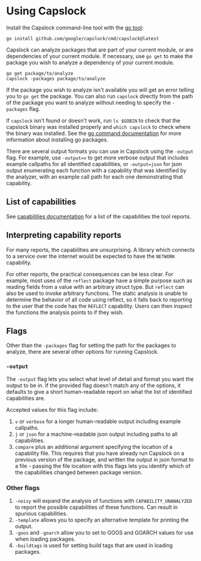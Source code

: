 # Using Capslock

Install the Capslock command-line tool with the
[go tool](https://pkg.go.dev/cmd/go#hdr-Compile_and_install_packages_and_dependencies):

``` shell
go install github.com/google/capslock/cmd/capslock@latest
```

Capslock can analyze packages that are part of your current module, or are
dependencies of your current module.
If necessary, use `go get` to make the package you wish to analyze a dependency
of your current module.

``` shell
go get package/to/analyze
capslock -packages package/to/analyze
```

If the package you wish to analyze isn't available you will get an error
telling you to `go get` the package. You can also run `capslock` directly
from the path of the package you want to analyze without needing to specify
the `-packages` flag.

If `capslock` isn't found or doesn't work, run `ls $GOBIN` to check that the
capslock binary was installed properly and `which capslock` to check where the
binary was installed.
See the
[go command documentation](https://pkg.go.dev/cmd/go#hdr-Compile_and_install_packages_and_dependencies)
for more information about installing go packages.

There are several output formats you can use in Capslock using the `-output`
flag. For example, use `-output=v` to get more verbose output that includes
example callpaths for all identified capabilities, or `-output=json` for json
output enumerating each function with a capability that was identified by the
analyzer, with an example call path for each one demonstrating that capability.


## List of capabilities

See [capabilities documentation](capabilities.md) for a list of the capabilities the tool reports.

## Interpreting capability reports

For many reports, the capabilities are unsurprising.  A library which connects
to a service over the internet would be expected to have the `NETWORK`
capability.

For other reports, the practical consequences can be less clear.  For example,
most uses of the `reflect` package have a simple purpose such as reading fields
from a value with an arbitrary struct type.  But `reflect` can also be used to
invoke arbitrary functions.  The static analysis is unable to determine the
behavior of all code using reflect, so it falls back to reporting to the user
that the code has the `REFLECT` capability.  Users can then inspect the
functions the analysis points to if they wish.

## Flags

Other than the `-packages` flag for setting the path for the packages to
analyze, there are several other options for running Capslock.

### `-output`

The `-output` flag lets you select what level of detail and format you want the
output to be in. If the provided flag doesn't match any of the options, it
defaults to give a short human-readable report on what the list of identified
capabilities are.

Accepted values for this flag include:

1. `v` or `verbose` for a longer human-readable output including example
   callpaths.
1. `j` or `json` for a machine-readable json output including paths to all
   capabilities.
1. `compare` plus an additional argument specifying the location of a capability
   file. This requires that you have already run Capslock on a previous version
   of the package, and written the output in json format to a file - passing the
   file location with this flags lets you identify which of the capabilities
   changed between package version.

### Other flags

1. `-noisy` will expand the analysis of functions with `CAPABILITY_UNANALYZED`
   to report the possible capabilities of these functions. Can result in
   spurious capabilities.
1. `-template` allows you to specify an alternative template for printing the
   output.
1. `-goos` and `-goarch` allow you to set to GOOS and GOARCH values for use when
   loading packages.
1. `-buildtags` is used for setting build tags that are used in loading
   packages.

